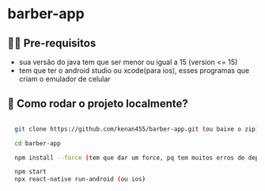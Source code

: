 # barber-app

<h2 id="built_with">👷‍♂️ Pre-requisitos</h2>

-  sua versão do java tem que ser menor ou igual a 15 (version <= 15)
-  tem que ter o android studio ou xcode(para ios), esses programas que criam o emulador de celular

<h2 id="built_with">📝 Como rodar o projeto localmente?</h2>

```bash

  git clone https://github.com/kenan455/barber-app.git (ou baixe o zip)

  cd barber-app

  npm install --force (tem que dar um force, pq tem muitos erros de dependencia)

  npm start
  npx react-native run-android (ou ios) 
```
